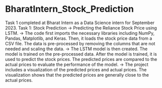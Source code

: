 # BharatIntern_Stock_Prediction
Task 1 completed at Bharat Intern as a Data Science intern for September 2023.
Task 1: Stock Prediction
-> Predicting the Reliance Stock Price using LSTM.
-> The code first imports the necessary libraries including NumPy, Pandas, Matplotlib, and Keras. Then, it loads the stock price data from a CSV file. The data is pre-processed by removing the columns that are not needed and scaling the data. 
-> The LSTM model is then created. The model is trained on the pre-processed data. After the model is trained, it is used to predict the stock prices. The predicted prices are compared to the actual prices to evaluate the performance of the model.
-> The project includes a visualization of the predicted prices and actual prices. The visualization shows that the predicted prices are generally close to the actual prices.
